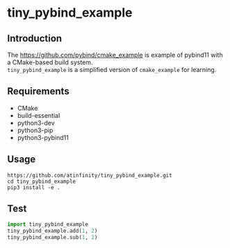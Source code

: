 # tiny_pybind_example

## Introduction

The <https://github.com/pybind/cmake_example> is example of pybind11 with a CMake-based build system.  
`tiny_pybind_example` is a simplified version of `cmake_example` for learning.

## Requirements

- CMake
- build-essential
- python3-dev
- python3-pip
- python3-pybind11

## Usage

```shell
https://github.com/atinfinity/tiny_pybind_example.git
cd tiny_pybind_example
pip3 install -e .
```

## Test

```python
import tiny_pybind_example
tiny_pybind_example.add(1, 2)
tiny_pybind_example.sub(1, 2)
```
